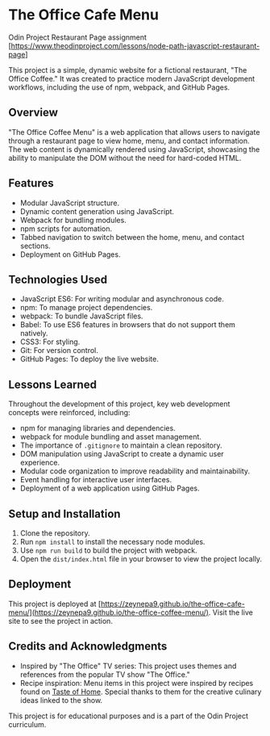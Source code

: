 # The Office Cafe Menu

Odin Project Restaurant Page assignment [https://www.theodinproject.com/lessons/node-path-javascript-restaurant-page]

This project is a simple, dynamic website for a fictional restaurant, "The Office Coffee." It was created to practice modern JavaScript development workflows, including the use of npm, webpack, and GitHub Pages. 

## Overview

"The Office Coffee Menu" is a web application that allows users to navigate through a restaurant page to view home, menu, and contact information. The web content is dynamically rendered using JavaScript, showcasing the ability to manipulate the DOM without the need for hard-coded HTML.

## Features

- Modular JavaScript structure.
- Dynamic content generation using JavaScript.
- Webpack for bundling modules.
- npm scripts for automation.
- Tabbed navigation to switch between the home, menu, and contact sections.
- Deployment on GitHub Pages.

## Technologies Used

- JavaScript ES6: For writing modular and asynchronous code.
- npm: To manage project dependencies.
- webpack: To bundle JavaScript files.
- Babel: To use ES6 features in browsers that do not support them natively.
- CSS3: For styling.
- Git: For version control.
- GitHub Pages: To deploy the live website.

## Lessons Learned

Throughout the development of this project, key web development concepts were reinforced, including:

- npm for managing libraries and dependencies.
- webpack for module bundling and asset management.
- The importance of `.gitignore` to maintain a clean repository.
- DOM manipulation using JavaScript to create a dynamic user experience.
- Modular code organization to improve readability and maintainability.
- Event handling for interactive user interfaces.
- Deployment of a web application using GitHub Pages.

## Setup and Installation

1. Clone the repository.
2. Run `npm install` to install the necessary node modules.
3. Use `npm run build` to build the project with webpack.
4. Open the `dist/index.html` file in your browser to view the project locally.

## Deployment

This project is deployed at [https://zeynepa9.github.io/the-office-cafe-menu/](https://zeynepa9.github.io/the-office-coffee-menu/). Visit the live site to see the project in action.

## Credits and Acknowledgments

- Inspired by "The Office" TV series: This project uses themes and references from the popular TV show "The Office."
- Recipe inspiration: Menu items in this project were inspired by recipes found on [Taste of Home](https://www.tasteofhome.com/collection/recipes-inspired-by-the-office/). Special thanks to them for the creative culinary ideas linked to the show.

This project is for educational purposes and is a part of the Odin Project curriculum.


